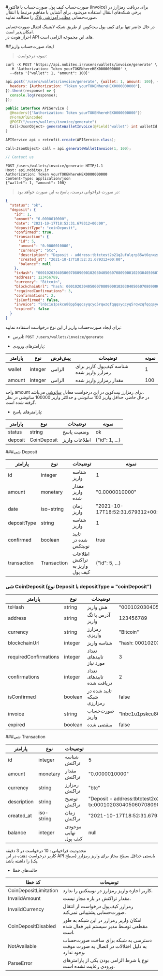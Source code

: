 #صورت‌حساب کیف پول
صورت‌حساب یا فاکتور (invoice) برای دریافت رمزارز در برخی شبکه‌های انتقال استفاده می‌شود.
برای آشنایی با مفاهیم مرتبط با انتقال صورت‌حسابی
[مطلب آموزشی بلاگ](https://blog.nobitex.ir/لایتنینگ-چیست-و-چطور-از-آن-استفاده-کنیم/ "لایتنینگ چیست و چطور از آن استفاده کنیم؟")
را مطالعه نمایید.

<aside class="notice">
در حال حاضر تنها برای کیف پول بیت‌کوین از طریق شبکه لایتنینگ انتقال صورت‌حسابی امکان‌پذیر است.
</aside>

<aside class="notice">
احراز هویت در API های این مجموعه الزامی است.
</aside>

##ایجاد صورت‌حساب واریز

>نمونه درخواست:

```shell
curl -X POST 'https://api.nobitex.ir/users/wallets/invoice/generate' \
  -H 'Authorization: Token yourTOKENhereHEX0000000000' \
  --data '{"wallet": 1, "amount": 100}'
```

```javascript
api.post('/users/wallets/invoice/generate', {wallet: 1, amount: 100}, {
  headers: {Authorization: "Token yourTOKENhereHEX0000000000"},
}).then((response) => {
  console.log(response);
});
```

```java
public interface APIService {
  @Headers({"Authorization: Token yourTOKENhereHEX0000000000"})
  @FormUrlEncoded
  @POST("/users/wallets/invoice/generate")
  Call<JsonObject> generateWalletInvoice(@Field("wallet") int walletId, @Field("amount") int amount);
}

APIService api = retrofit.create(APIService.class);

Call<JsonObject> call = api.generateWalletInvoice(1, 100);
```

```swift
// Contact us
```

```plaintext
POST /users/wallets/invoice/generate HTTP/1.1
Host: api.nobitex.ir
Authorization: Token yourTOKENhereHEX0000000000
Content-Type: application/json
{"wallet": 1, "amount": 100}
```

> در صورت فراخوانی درست، پاسخ به این صورت خواهد بود:

```json
{
  "status": "ok",
  "deposit": {
    "id": 1,
    "amount": "0.0000010000",
    "date": "2021-10-17T18:52:31.679312+00:00",
    "depositType": "coinDeposit",
    "confirmed": true,
    "transaction": {
      "id": 5,
      "amount": "0.0000010000",
      "currency": "btc",
      "description": "Deposit - address:tbtctest2o21q2ufulqrp85wt6qnxzxgmkd72hgc2du, tx:0001020304050607080900010203040506070809000102030405060708090102",
      "created_at": "2021-10-17T18:52:31.679312+00:00",
      "balance": null
    },
    "txHash": "0001020304050607080900010203040506070809000102030405060708090102",
    "address": 123456789,
    "currency": "Bitcoin",
    "blockchainUrl": "hash: 0001020304050607080900010203040506070809000102030405060708090102",
    "requiredConfirmations": 3,
    "confirmations": 2,
    "isConfirmed": false,
    "invoice": "lnbc1u1pskcu80pp5qqqsyqcyq5rqwzqfqqqsyqcyq5rqwzqfqqqsyqcyq5rqwzqfqypqdqcfehky6t5v4uzqer9wphhx6t5z7jut6xdcvpnye3suzk448rqex822kr788q8hxrgtw8muxmnnj4jfj074lgh7czwf8k3wdx3u8y46znnxeqg0e6gqmc57rpw3qnyl7gpnaaqru",
    "expired": false
  }
}

```
برای ایجاد صورت‌حساب واریز از این نوع درخواست استفاده نمایید:

* آدرس: `POST /users/wallets/invoice/generate`

* پارامترهای ورودی:

پارامتر | نوع | پیش‌فرض | توضیحات | نمونه
------- | ---- | ---- | --------- | ---------
wallet | integer | الزامی | شناسه کیف‌پول کاربر برای رمزارز واریز شده | 1
amount | integer | الزامی | مقدار رمزارز واریز شده | 100

<aside class="notice">
واحد amount برای رمزارز بیت‌کوین در این درخواست معادل
<a href="https://blog.nobitex.ir/glossary/satoshi/">ساتوشی</a>
می‌باشد.
</aside>
<aside class="notice">
در حال حاضر، حداقل واریز 100 ساتوشی و حداکثر واریز 100000 ساتوشی در نظر گرفته شده است.
</aside>

* پارامترهای پاسخ:

پارامتر | نوع | توضیحات | نمونه
------- | ---- | --------- | ---------
status | string | وضعیت پاسخ | ok
deposit | CoinDeposit | اطلاعات واریز | {"id": 1, ...}

###شی Deposit

پارامتر | نوع | توضیحات | نمونه
------- | ---- | --------- | ---------
id | integer | شناسه واریز | 1
amount | monetary | مقدار واریز شده | "0.0000010000"
date | iso-string | زمان واریز | "2021-10-17T18:52:31.679312+00:00"
depositType | string | شناسه واریز | 1
confirmed | boolean | تایید شده در نوبیتکس | true
transaction | Transaction | اطلاعات تراکنش واریز به کیف پول | {"id": 5, ...}

### شی CoinDeposit (نوع Deposit با depositType = <bdi>"coinDeposit"</bdi>)

پارامتر | نوع | توضیحات | نمونه
------- | ---- | --------- | ---------
txHash | string | هش واریز | <span class="long">"0001020304050607080900010203040506070809000102030405060708090102"</span>
address | string | آدرس یا تگ واریز | 123456789
currency | string | رمزارز واریزی | "Bitcoin"
blockchainUrl | integer | شناسه واریز | <span class="long">"hash: 0001020304050607080900010203040506070809000102030405060708090102"</span>
requiredConfirmations | integer | تعداد تاییدهای مورد نیاز | 3
confirmations | integer | تعداد تاییدهای دریافت شده | 2
isConfirmed | boolean | تایید شده در شبکه رمزارزی | false
invoice | string | صورت‌حساب واریز | <span class="long">"lnbc1u1pskcu80pp5qqqsyqcyq5rqwzqfqqqsyqcyq5rqwzqfqqqsyqcyq5rqwzqfqypqdqcfehky6t5v4uzqer9wphhx6t5z7jut6xdcvpnye3suzk448rqex822kr788q8hxrgtw8muxmnnj4jfj074lgh7czwf8k3wdx3u8y46znnxeqg0e6gqmc57rpw3qnyl7gpnaaqru"</span>
expired | boolean | منقضی شده | false

###شی Transaction

پارامتر | نوع | توضیحات | نمونه
------- | ---- | --------- | ---------
id | integer | شناسه تراکنش | 5
amount | monetary | مقدار تراکنش | "0.0000010000"
currency | string | رمزارز تراکنش | "btc"
description | string | توضیح تراکنش | "Deposit - address:tbtctest2o21q2ufulqrp85wt6qnxzxgmkd72hgc2du, tx:0001020304050607080900010203040506070809000102030405060708090102"
created_at | iso-string | زمان تراکنش | "2021-10-17T18:52:31.679312+00:00"
balance | integer | موجودی نهایی کیف پول | null


<aside class="notice">
محدودیت فراخوانی : 10 درخواست در 3 دقیقه
</aside>

<aside class="warning">
کاربر درخواست دهنده در این API بایستی حداقل سطح مجاز برای واریز رمزارز (سطح یک) را داشته باشد.
</aside>

* حالت‌های خطا

کد خطا | توضیحات
---- | ----
CoinDepositLimitation | کاربر اجازه واریز رمزارز در نوبیتکس را ندارد. 
InvalidAmount | مقدار تراکنش در بازه مجاز نیست.
InvalidCurrency | رمزارز کیف‌پول درخواست از انتقال صورت‌حسابی پشتیبانی نمی‌کند. 
CoinDepositDisabled | امکان واریز رمزارز در این شبکه به طور مقطعی توسط مدیر سیستم غیر فعال شده است.
NotAvailable | دسترسی به شبکه برای ساخت صورت‌حساب به دلیل اختلالات در اتصال به صورت موقت وجود ندارد.
ParseError |نوع یا شرط الزامی بودن یکی از پارامترهای ورودی رعایت نشده است.
